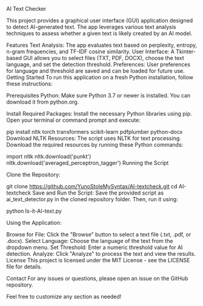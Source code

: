 AI Text Checker 

This project provides a graphical user interface (GUI) application designed to detect AI-generated text. The app leverages various text analysis techniques to assess whether a given text is likely created by an AI model.

Features
Text Analysis: The app evaluates text based on perplexity, entropy, n-gram frequencies, and TF-IDF cosine similarity.
User Interface: A Tkinter-based GUI allows you to select files (TXT, PDF, DOCX), choose the text language, and set the detection threshold.
Preferences: User preferences for language and threshold are saved and can be loaded for future use.
Getting Started
To run this application on a fresh Python installation, follow these instructions:

Prerequisites
Python: Make sure Python 3.7 or newer is installed. You can download it from python.org.

Install Required Packages: Install the necessary Python libraries using pip. Open your terminal or command prompt and execute:

pip install nltk torch transformers scikit-learn pdfplumber python-docx
Download NLTK Resources: The script uses NLTK for text processing. Download the required resources by running these Python commands:

import nltk
nltk.download('punkt')
nltk.download('averaged_perceptron_tagger')
Running the Script

Clone the Repository:

git clone https://github.com/YunoStoleMySyntax/AI-textcheck.git
cd AI-textcheck
Save and Run the Script:
Save the provided script as ai_text_detector.py in the cloned repository folder. Then, run it using:

python Is-it-AI-text.py

Using the Application:

Browse for File: Click the "Browse" button to select a text file (.txt, .pdf, or .docx).
Select Language: Choose the language of the text from the dropdown menu.
Set Threshold: Enter a numeric threshold value for AI detection.
Analyze: Click "Analyze" to process the text and view the results.
License
This project is licensed under the MIT License - see the LICENSE file for details.

Contact
For any issues or questions, please open an issue on the GitHub repository.

Feel free to customize any section as needed!
